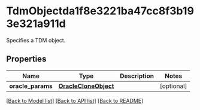 # TdmObjectda1f8e3221ba47cc8f3b193e321a911d

Specifies a TDM object.

## Properties
Name | Type | Description | Notes
------------ | ------------- | ------------- | -------------
**oracle_params** | [**OracleCloneObject**](OracleCloneObject.md) |  | [optional] 

[[Back to Model list]](../README.md#documentation-for-models) [[Back to API list]](../README.md#documentation-for-api-endpoints) [[Back to README]](../README.md)


